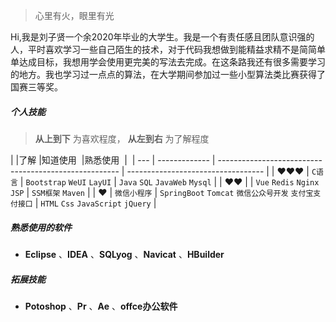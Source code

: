 > 心里有火，眼里有光

Hi,我是刘子贤一个余2020年毕业的大学生。我是一个有责任感且团队意识强的人，平时喜欢学习一些自己陌生的技术，对于代码我想做到能精益求精不是简简单单达成目标，我想用学会使用更完美的写法去完成。在这条路我还有很多需要学习的地方。我也学习过一点点的算法，在大学期间参加过一些小型算法类比赛获得了国赛三等奖。


##### 个人技能

> __从上到下__ 为喜欢程度， __从左到右__ 为了解程度

|     |了解           |知道使用   ️                                             |熟悉使用 ️                             |  ️
| --- | ------------- | ----------------------------------------------------- | ----------------------------------  |
| ❤️❤️❤️ | `C语言`       | `Bootstrap` `WeUI` `LayUI`                            | `Java` `SQL` `JavaWeb` `Mysql`      |
| ❤️❤️  |               | `Vue` `Redis` `Nginx` `JSP`                           | `SSM框架` `Maven`                   |
| ❤️   | `微信小程序`   | `SpringBoot` `Tomcat` `微信公众号开发` `支付宝支付接口`  | `HTML` `Css` `JavaScript` `jQuery`  |

##### 熟悉使用的软件

 - __Eclipse__ 、__IDEA__ 、__SQLyog__ 、__Navicat__ 、__HBuilder__

##### 拓展技能

 - __Potoshop__ 、__Pr__ 、__Ae__ 、__offce办公软件__

<!-- 我倾向于 ML（“Meta Language”）等「函数式编程为主（mostly functional programming）」风格的编程语言，所以也就不难理解我的很多选择了：JavaScript 于动态类型、Scala 于 JVM 语言、Rust 于非托管语言等。

> __从左到右__ 为喜欢程度，__从上到下__ 为了解程度，__版本__ 表示下界。

|     | 💔️           | ❤️ ️                   | ❤️❤️ ️             | ❤️❤️❤️ ️               |
| --- | ------------- | ---------------------- | ------------------ | ---------------------- |
| 😅  | `PHP` `BASIC` | `ObjC` `Prolog` `Hack` | `Kotlin` `Dart`    | `Swift` `Agda` `Idris` |
| 🧐  |               | `Asm` `C++`  `Lisp*`   | `C++11` `C#` `AS3` | `Scala` `Rust`         |
| 😏  | `Shell`       | `C` `Java` `Python`    | `Typed JS*` `Wasm` | `Haskell` `Coq` `ML*`  |
| 🤓  |               | `JavaScript`           | `ECMAScript6`      | `λ` `Λ` `Π` `Σ`        |

> __`ML*` 家族__：`OCaml` `ReasonML` `Standard ML`  
> __`Lisp*` 家族__：`Clojure` `Scheme` `Racket`  
> __`Typed JS*`__：`Flow` `TypeScript` -->


<!-- ##### 演讲与分享

- [Upgrading to Progressive Web Apps][9] · [JSConf CN 上海 2017](http://2017.jsconf.cn/)
- Building Progressive Web Apps · [CSDI 广州 2017](http://www.csdisummit.com/)
- The State of Progressive Web App · GDG IO Redux 北京 2017
- 炒冷饭 · PWA 到底是个什么玩意？· Baidu HQ 北京 2017
- [Service Worker 101][5] · GDG DevFest 北京 2016
- [Progressive Web App，复兴序章][4] · [QCon 上海 2016](http://2016.qconshanghai.com/presentation/3111)
- Progressive Web App 之我见 · GDG IO Redux 北京 2016
- [CSS Still Sucks 2015][2] · 2015
- [JavaScript 模块化七日谈][1] · 2015

[1]: //huangxuan.me/2015/07/09/js-module-7day/
[2]: //huangxuan.me/2015/12/28/css-sucks-2015/
[3]: //huangxuan.me/2016/06/05/pwa-in-my-pov/
[4]: //huangxuan.me/2016/10/20/pwa-qcon2016/
[5]: //huangxuan.me/2016/11/20/sw-101-gdgdf/
[6]: https://yanshuo.io/assets/player/?deck=58ac8598b123db0067292f92 "PWA Rehashing"
[7]: https://yanshuo.io/assets/player/?deck=593ad6fbfe88c2006a0a0d6d "The State of PWA"
[8]: https://yanshuo.io/assets/player/?deck=594d673d570c357d0698a950 "Building PWA"
[9]: //huangxuan.me/jsconfcn2017/ -->
